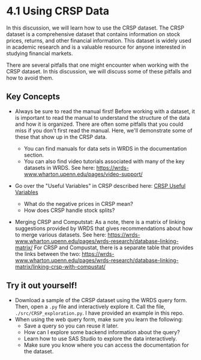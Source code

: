 # 4.1 Using CRSP Data

In this discussion, we will learn how to use the CRSP dataset. The CRSP dataset is a comprehensive dataset that contains information on stock prices, returns, and other financial information. This dataset is widely used in academic research and is a valuable resource for anyone interested in studying financial markets.

There are several pitfalls that one might encounter when working with the CRSP dataset. In this discussion, we will discuss some of these pitfalls and how to avoid them.

## Key Concepts

- Always be sure to read the manual first! Before working with a dataset, it is important to read the manual to understand the structure of the data and how it is organized. There are often some pitfalls that you could miss if you don't first read the manual. Here, we'll demonstrate some of these that show up in the CRSP data.
  - You can find manuals for data sets in WRDS in the documentation section.
  - You can also find video tutorials associated with many of the key datasets in WRDS. See here: https://wrds-www.wharton.upenn.edu/pages/video-support/

- Go over the "Useful Variables" in CRSP described here: [CRSP Useful Variables](./assets/CRSP_useful_variables.pptx)
  - What do the negative prices in CRSP mean?
  - How does CRSP handle stock splits?

- Merging CRSP and Computstat: As a note, there is a matrix of linking suggestions provided by WRDS that gives recommendations about how to merge various datasets. See here: https://wrds-www.wharton.upenn.edu/pages/wrds-research/database-linking-matrix/ For CRSP and Compustat, there is a separate table that provides the links between the two: https://wrds-www.wharton.upenn.edu/pages/wrds-research/database-linking-matrix/linking-crsp-with-compustat/ 

## Try it out yourself!

- Download a sample of the CRSP dataset using the WRDS query form. Then, open a `.py` file and interactively explore it. Call the file, `./src/CRSP_exploration.py`. I have provided an example in this repo.
- When using the web query form, make sure you learn the following:
  - Save a query so you can reuse it later. 
  - How can I explore some backend information about the query?
  - Learn how to use SAS Studio to explore the data interactively.
  - Make sure you know where you can access the documentation for the dataset.